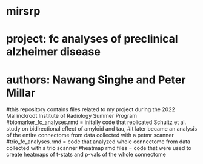 # mirsrp
# project: fc analyses of preclinical alzheimer disease
# authors: Nawang Singhe and Peter Millar
#this repository contains files related to my project during the 2022 Mallinckrodt Institute of Radiology Summer Program
#biomarker_fc_analyses.rmd = initally code that replicated Schultz et al. study on bidirectional effect of amyloid and tau,
#it later became an analysis of the entire connectome from data collected with a petmr scanner
#trio_fc_analyses.rmd = code that analyzed whole connectome from data collected with a trio scanner
#heatmap rmd files = code that were used to create heatmaps of t-stats and p-vals of the whole connectome
